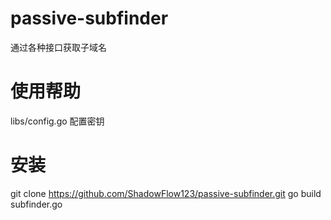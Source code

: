 # passive-subfinder
通过各种接口获取子域名

# 使用帮助
libs/config.go 配置密钥

# 安装
git clone https://github.com/ShadowFlow123/passive-subfinder.git
go build subfinder.go
